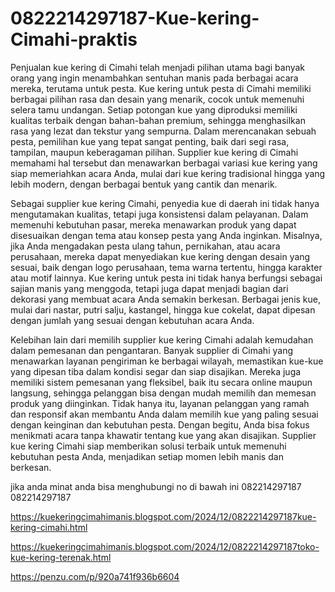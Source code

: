 # 0822214297187-Kue-kering-Cimahi-praktis
Penjualan kue kering di Cimahi telah menjadi pilihan utama bagi banyak orang yang ingin menambahkan sentuhan manis pada berbagai acara mereka, terutama untuk pesta. Kue kering untuk pesta di Cimahi memiliki berbagai pilihan rasa dan desain yang menarik, cocok untuk memenuhi selera tamu undangan. Setiap potongan kue yang diproduksi memiliki kualitas terbaik dengan bahan-bahan premium, sehingga menghasilkan rasa yang lezat dan tekstur yang sempurna. Dalam merencanakan sebuah pesta, pemilihan kue yang tepat sangat penting, baik dari segi rasa, tampilan, maupun keberagaman pilihan. Supplier kue kering di Cimahi memahami hal tersebut dan menawarkan berbagai variasi kue kering yang siap memeriahkan acara Anda, mulai dari kue kering tradisional hingga yang lebih modern, dengan berbagai bentuk yang cantik dan menarik.

Sebagai supplier kue kering Cimahi, penyedia kue di daerah ini tidak hanya mengutamakan kualitas, tetapi juga konsistensi dalam pelayanan. Dalam memenuhi kebutuhan pasar, mereka menawarkan produk yang dapat disesuaikan dengan tema atau konsep pesta yang Anda inginkan. Misalnya, jika Anda mengadakan pesta ulang tahun, pernikahan, atau acara perusahaan, mereka dapat menyediakan kue kering dengan desain yang sesuai, baik dengan logo perusahaan, tema warna tertentu, hingga karakter atau motif lainnya. Kue kering untuk pesta ini tidak hanya berfungsi sebagai sajian manis yang menggoda, tetapi juga dapat menjadi bagian dari dekorasi yang membuat acara Anda semakin berkesan. Berbagai jenis kue, mulai dari nastar, putri salju, kastangel, hingga kue cokelat, dapat dipesan dengan jumlah yang sesuai dengan kebutuhan acara Anda.

Kelebihan lain dari memilih supplier kue kering Cimahi adalah kemudahan dalam pemesanan dan pengantaran. Banyak supplier di Cimahi yang menawarkan layanan pengiriman ke berbagai wilayah, memastikan kue-kue yang dipesan tiba dalam kondisi segar dan siap disajikan. Mereka juga memiliki sistem pemesanan yang fleksibel, baik itu secara online maupun langsung, sehingga pelanggan bisa dengan mudah memilih dan memesan produk yang diinginkan. Tidak hanya itu, layanan pelanggan yang ramah dan responsif akan membantu Anda dalam memilih kue yang paling sesuai dengan keinginan dan kebutuhan pesta. Dengan begitu, Anda bisa fokus menikmati acara tanpa khawatir tentang kue yang akan disajikan. Supplier kue kering Cimahi siap memberikan solusi terbaik untuk memenuhi kebutuhan pesta Anda, menjadikan setiap momen lebih manis dan berkesan.


jika anda minat anda bisa menghubungi no di bawah ini
 082214297187
 082214297187

https://kuekeringcimahimanis.blogspot.com/2024/12/0822214297187kue-kering-cimahi.html

https://kuekeringcimahimanis.blogspot.com/2024/12/0822214297187toko-kue-kering-terenak.html

https://penzu.com/p/920a741f936b6604

